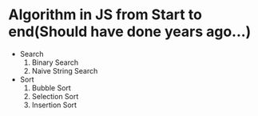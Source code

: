# Algorithm in JS from Start to end(Should have done years ago...)

- Search
  1. Binary Search
  2. Naive String Search
- Sort
  1. Bubble Sort
  2. Selection Sort
  3. Insertion Sort
